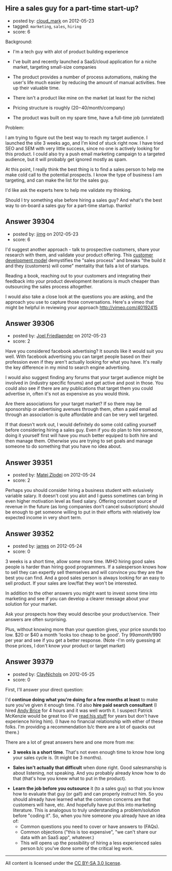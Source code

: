 ## Hire a sales guy for a part-time start-up?

- posted by: [cloud_mark](https://stackexchange.com/users/-1/17649-cloud-mark) on 2012-05-23
- tagged: `marketing`, `sales`, `hiring`
- score: 6

Background: 

 - I'm a tech guy with alot of product building experience
 - I've built and recently launched a SaaS/cloud application for a niche market, targeting small-size companies
 - The product provides a number of process automations, making the user's life much easier by reducing the amount of manual activities. free up their valuable time. 
 - There isn't a product like mine on the market (at least for the niche)
 - Pricing structure is roughly ($20-$40/month/company)

 - The product was built on my spare time, have a full-time job (unrelated)


Problem:

I am trying to figure out the best way to reach my target audience. I launched the site 3 weeks ago, and I'm kind of stuck right now. I have tried SEO and SEM with very little success, since no one is actively looking for this product. I could also try a push email marketing campaign to a targeted audience, but it will probably get ignored mostly as spam. 

At this point, I really think the best thing is to find a sales person to help me make cold call to the potential prospects. I know the type of business I am targeting, and can make the list for the sales guy. 

I'd like ask the experts here to help me validate my thinking. 

Should I try something else before hiring a sales guy? 
And what's the best way to on-board a sales guy for a part-time startup. thanks! 


## Answer 39304

- posted by: [jimg](https://stackexchange.com/users/-1/2380-jimg) on 2012-05-23
- score: 6

<p>I'd suggest another approach - talk to prospective customers, share your research with them, and validate your product offering. This <a href="http://www.startuplessonslearned.com/2008/11/what-is-customer-development.html" rel="nofollow">customer development model</a> demystifies the "sales process" and breaks "the build it and they (customers) will come" mentality that fails a lot of startups.</p>

<p>Reading a book, reaching out to your customers and integrating their feedback into your product development iterations is much cheaper than outsourcing the sales process altogether.  </p>

<p>I would also take a close look at the questions you are asking, and the approach you use to capture those conversations. Here's a vimeo that might be helpful in reviewing your approach <a href="http://vimeo.com/40192415" rel="nofollow">http://vimeo.com/40192415</a></p>



## Answer 39306

- posted by: [Joel Friedlaender](https://stackexchange.com/users/-1/5543-joel-friedlaender) on 2012-05-23
- score: 2

Have you considered facebook advertising? It sounds like it would suit you well.  With facebook advertising you can target people based on their profession even if they aren't actually looking for what you have.  It's really the key difference in my mind to search engine advertising.

I would also suggest finding any forums that your target audience might be involved in (industry specific forums) and get active and post in those.  You could also see if there are any publications that target them you could advertise in, often it's not as expensive as you would think.

Are there associations for your target market? If so there may be sponsorship or advertising avenues through them, often a paid email ad through an association is quite affordable and can be very well targeted.

If that doesn't work out, I would definitely do some cold calling yourself before considering hiring a sales guy.  Even if you do plan to hire someone, doing it yourself first will have you much better equiped to both hire and then manage them.  Otherwise you are trying to set goals and manage someone to do something that you have no idea about.


## Answer 39351

- posted by: [Matej Zlodej](https://stackexchange.com/users/-1/15950-matej-zlodej) on 2012-05-24
- score: 2

Perhaps you should consider hiring a business student with exlusively variable salary. It doesn't cost you alot and I guess sometimes can bring in even higher motivation level as fixed salary. Offering constant source of revenue in the future (as long companies don't cancel subscription) should be enough to get someone willing to put in their efforts with relatively low expected income in very short term.


## Answer 39352

- posted by: [james](https://stackexchange.com/users/-1/5800-james) on 2012-05-24
- score: 0

3 weeks is a short time, allow some more time. IMHO hiring good sales people is harder than hiring good programmers. If a salesperson knows how to sell they can expertly sell themselves and will convince you they are the best you can find. And a good sales person is always looking for an easy to sell product. If your sales are low/flat they won't be interested.

In addition to the other answers you might want to invest some time into marketing and see if you can develop a clearer message about your solution for your market. 

Ask your prospects how they would describe your product/service. Their answers are often surprising.

Plus, without knowing more than your question gives, your price sounds too low. $20 or $40 a month 'looks too cheap to be good'. Try $99 a month/$990 per year and see if you get a better response. (Note -I'm only guessing at those prices, I don't know your product or target market)


## Answer 39379

- posted by: [ClayNichols](https://stackexchange.com/users/-1/3534-claynichols) on 2012-05-25
- score: 0

<p>First, I'll answer your direct question:</p>

<p>I'd <strong>continue doing what you're doing for a few months at least</strong> to make sure you've given it enough time. I'd also <strong>hire  paid search consultant</strong> (I hired <a href="http://successfulsoftware.net/hire-my-brain/" rel="nofollow">Andy Brice</a> for 4 hours and it was well worth it. I suspect Patrick McKenzie would be great too (I've <a href="http://www.gabrielweinberg.com/blog/2010/04/patrick-mckenzie-on-seo-adwords-for-bingo-card-creator.html" rel="nofollow">read his stuff</a> for years but don't have experience hiring him). (I have no financial relationship with either of these folks. I'm providing a recommendation b/c there are a lot of quacks out there.)</p>

<p>There are a lot of great answers  here and one more from me:</p>

<ul>
<li><p><strong>3 weeks is a short time</strong>.  That's not even enough time to know how long your sales cycle is. (It might be 3 months).</p></li>
<li><p><strong>Sales isn't actually that difficult</strong> when done right. Good salesmanship is about listening, not speaking. And you probably already know how to do that (that's how you knew what to put in the product).</p></li>
<li><strong>Learn the job before you outsource</strong> it (to a sales guy) so that  you know how to evaluate that guy (or gal!) and can properly instruct him. So you should already have learned what the common concerns are that customers will have, etc.  And hopefully have put this into marketing literature.  This is analogous to truly understanding a problem/solution before "coding it". So, when you hire someone you already have an idea of:
<ul>
<li>Common questions you need to cover or have answers to (FAQs).</li>
<li>Common objections ("this is too expensive", "we can't share our data with an SaaS app", whatever.)</li>
<li>This will opens up the possibility of hiring a less experienced sales person b/c you've done some of the critical leg work.</li>
</ul></li>
</ul>




---

All content is licensed under the [CC BY-SA 3.0 license](https://creativecommons.org/licenses/by-sa/3.0/).
